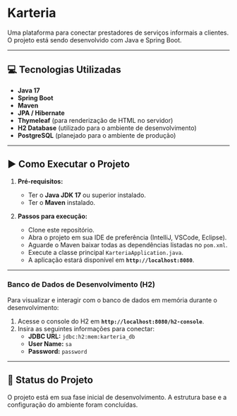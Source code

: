 # Karteria

Uma plataforma para conectar prestadores de serviços informais a clientes. O projeto está sendo desenvolvido com Java e Spring Boot.

---

## 💻 Tecnologias Utilizadas

* **Java 17**
* **Spring Boot**
* **Maven**
* **JPA / Hibernate**
* **Thymeleaf** (para renderização de HTML no servidor)
* **H2 Database** (utilizado para o ambiente de desenvolvimento)
* **PostgreSQL** (planejado para o ambiente de produção)

---

## ▶️ Como Executar o Projeto

1.  **Pré-requisitos:**
    * Ter o **Java JDK 17** ou superior instalado.
    * Ter o **Maven** instalado.

2.  **Passos para execução:**
    * Clone este repositório.
    * Abra o projeto em sua IDE de preferência (IntelliJ, VSCode, Eclipse).
    * Aguarde o Maven baixar todas as dependências listadas no `pom.xml`.
    * Execute a classe principal `KarteriaApplication.java`.
    * A aplicação estará disponível em **`http://localhost:8080`**.

---

### Banco de Dados de Desenvolvimento (H2)

Para visualizar e interagir com o banco de dados em memória durante o desenvolvimento:

1.  Acesse o console do H2 em **`http://localhost:8080/h2-console`**.
2.  Insira as seguintes informações para conectar:
    * **JDBC URL:** `jdbc:h2:mem:karteria_db`
    * **User Name:** `sa`
    * **Password:** `password`

---

## 🚧 Status do Projeto

O projeto está em sua fase inicial de desenvolvimento. A estrutura base e a configuração do ambiente foram concluídas.
